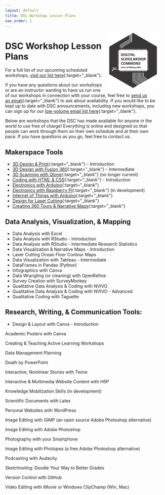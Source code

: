 ```yaml
---
layout: default
title: DSC Workshop Lesson Plans 
nav_order: 1
---
```


<img src="images/dsc-logo.png" style="float:right;width:180px;" alt="DSC Logo">

# DSC Workshop Lesson Plans

For a full list of our upcoming scheduled workshops, [visit our list here](https://www.uvic.ca/library/research-learning/workshops/index.php#ipn-all-workshops){:target="_blank"}.

If you have any questions about our workshops or are an instructor wanting to have us run one of our workshops in connection with your course, feel free to [send us an email](mailto:rmccue@uvic.ca?Subject=Workshop%20Request){:target="_blank"} to ask about availability. If you would like to be kept up to date with DSC announcements, including new workshops, you can sign up for our [low-volume email list here](https://e1.envoke.com/ext/pages/7ca0996db17fcc4be7f60392f6790490){:target="_blank"}.

Below are workshops that the DSC has made available for anyone in the world to use free of charge! Everything is online and designed so that people can work through them on their own schedule and at their own pace. If you have questions as you go, feel free to contact us.

## Makerspace Tools
- [3D Design & Print](https://lib.uvic.ca/3d){:target="_blank"} - Introduction
- [3D Design with Fusion 360](https://lib.uvic.ca/fusion360){:target="_blank"} - Intermediate
- [3D Scanning with Qlone](https://lib.uvic.ca/qlone){:target="_blank"} (no longer current)
- [Coding with HTML & CSS](https://lib.uvic.ca/html){:target="_blank"} - Introduction
- [Electronics with Arduino](https://lib.uvic.ca/ard){:target="_blank"}
- [Electronics with Raspberry Pi](https://lib.uvic.ca/raspi){:target="_blank"} (in development)
- [Internet of Things with Arduino](https://lib.uvic.ca/iot){:target="_blank"}
- [Design for Laser Cutting](https://lib.uvic.ca/lasdes){:target="_blank"}
- [Creating 360 Tours & Narrative Maps](https://lib.uvic.ca/vr360){:target="_blank"}

## Data Analysis, Visualization, & Mapping
- Data Analysis with Excel
- Data Analysis with RStudio - Introduction
- Data Analysis with RStudio - Intermediate Research Statistics
- Data Visualization & Narrative Maps - Introduction
- Laser Cutting Ocean Floor Contour Maps
- Data Visualization with Tableau - Intermediate
- DataFrames in Pandas (Python)
- Infographics with Canva
- Data Wrangling (or cleaning) with OpenRefine
- Survey Creation with SurveyMonkey
- Qualitative Data Analysis & Coding with NVIVO
- Qualitative Data Analysis & Coding with NVIVO - Advanced
- Qualitative Coding with Taguette

## Research, Writing, & Communication Tools:
- Design & Layout with Canva - Introduction

Academic Posters with Canva

Creating & Teaching Active Learning Workshops

Data Management Planning 

Death by PowerPoint

Interactive, Nonlinear Stories with Twine

Interactive & Multimedia Website Content with H5P

Knowledge Mobilization Skills (in development)

Scientific Documents with Latex

Personal Websites with WordPress

Image Editing with GIMP (an open source Adobe Photoshop alternative)

Image Editing with Adobe Photoshop

Photography with your Smartphone

Image Editing with Photopea (a free Adobe Photoshop alternative)

Podcasting with Audacity

Sketchnoting: Doodle Your Way to Better Grades

Version Control with GitHub

Video Editing with iMovie or Windows ClipChamp (Win, Mac)
